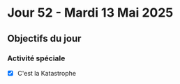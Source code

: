 # Jour 52 - Mardi 13 Mai 2025

## Objectifs du jour

### Activité spéciale

- [x] C'est la Katastrophe
